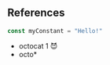 ## References

>>>>>>>>>>>>>>>>
>>>>>>>>>>>>>>>>
>>>>>>>>>>>>>>>>
>>>>>>>>>>>>>>>>

``` javascript
const myConstant = "Hello!"
```
* octocat 1 😈
* octo*

